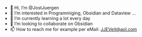 - 👋 Hi, I’m @JostJuergen
- 👀 I’m interested in Programmiging, Obsidian and Dataview ...
- 🌱 I’m currently learning a lot every day
- 💞️ I’m looking to collaborate on Obsidian
- 📫 How to reach me for example per eMail: JJEVeit@aol.com

<!---
JostJuergen/JostJuergen is a ✨ special ✨ repository because its `README.md` (this file) appears on your GitHub profile.
You can click the Preview link to take a look at your changes.
--->
